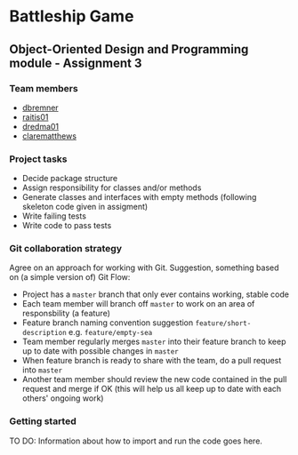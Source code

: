 # Battleship Game

## Object-Oriented Design and Programming module - Assignment 3

### Team members 

- [dbremner](https://bitbucket.org/dbremner)
- [raitis01](https://bitbucket.org/raitis01)
- [dredma01](https://bitbucket.org/dredma01)
- [clarematthews](https://bitbucket.org/clarematthews)

### Project tasks

- Decide package structure
- Assign responsibility for classes and/or methods
- Generate classes and interfaces with empty methods (following skeleton code given in assigment)
- Write failing tests
- Write code to pass tests

### Git collaboration strategy

Agree on an approach for working with Git. Suggestion, something based on (a simple version of) Git Flow:

- Project has a `master` branch that only ever contains working, stable code
- Each team member will branch off `master` to work on an area of responsbility (a feature)
- Feature branch naming convention suggestion `feature/short-description` e.g. `feature/empty-sea`
- Team member regularly merges `master` into their feature branch to keep up to date with possible changes in `master`
- When feature branch is ready to share with the team, do a pull request into `master`
- Another team member should review the new code contained in the pull request and merge if OK (this will help us all keep up to date with each others' ongoing work)

### Getting started

TO DO: Information about how to import and run the code goes here.
